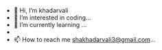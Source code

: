 - 👋 Hi, I’m khadarvali
- 👀 I’m interested in coding...
- 🌱 I’m currently learning ...
- 
- 📫 How to reach me shakhadarvali3@gmail.com...





